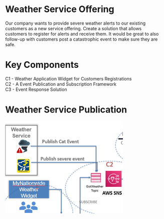 # Weather Service Offering
Our company wants to provide severe weather alerts to our existing customers as a new service offering. Create a solution that allows customers to register for alerts and receive them. It would be great to also follow-up with customers post a catastrophic event to make sure they are safe.

# Key Components
C1  -  Weather Application Widget for Customers Registrations
<br>C2  -  A Event Publication and Subscription Framework
<br>C3  -  Event Response Solution

# Weather Service Publication
<img src="WeatherService.png">
